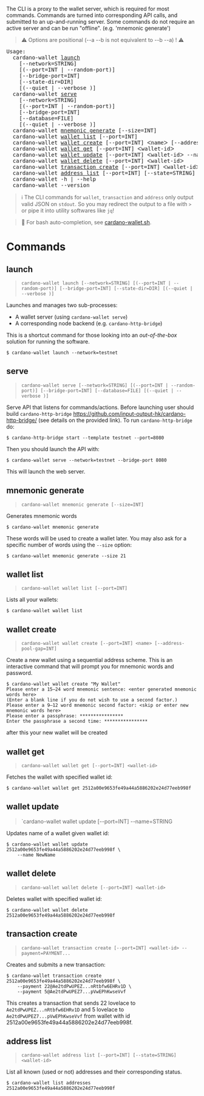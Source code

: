 The CLI is a proxy to the wallet server, which is required for most commands. Commands are turned into corresponding API calls, and submitted to an up-and-running server. Some commands do not require an active server and can be run "offline". (e.g. 'mnemonic generate')

> :warning: Options are positional (--a --b is not equivalent to --b --a) ! :warning:

<!-- 
ATTENTION:

The left and right chevrons (`<` and `>`) aren't displayed in markdown, nor anything in between. So below, I am using
special unicode characters that look alike: `ᐸ` and `ᐳ`
-->

<pre>
Usage:
  cardano-wallet <a href="#launch">launch</a> 
    [--network=STRING] 
    [(--port=INT | --random-port)] 
    [--bridge-port=INT] 
    [--state-dir=DIR] 
    [(--quiet | --verbose )]
  cardano-wallet <a href="#serve">serve</a> 
    [--network=STRING]
    [(--port=INT | --random-port)]
    [--bridge-port=INT] 
    [--database=FILE] 
    [(--quiet | --verbose )]
  cardano-wallet <a href="#mnemonic-generate">mnemonic generate</a> [--size=INT]
  cardano-wallet <a href="#wallet-list">wallet list</a> [--port=INT]
  cardano-wallet <a href="#wallet-create">wallet create</a> [--port=INT] ᐸnameᐳ [--address-pool-gap=INT]
  cardano-wallet <a href="#wallet-get">wallet get</a> [--port=INT] ᐸwallet-idᐳ
  cardano-wallet <a href="#wallet-update">wallet update</a> [--port=INT] ᐸwallet-idᐳ --name=STRING
  cardano-wallet <a href="#wallet-delete">wallet delete</a> [--port=INT] ᐸwallet-idᐳ
  cardano-wallet <a href="#transaction-create">transaction create</a> [--port=INT] ᐸwallet-idᐳ --payment=PAYMENT...
  cardano-wallet <a href="#address-list">address list</a> [--port=INT] [--state=STRING] ᐸwallet-idᐳ
  cardano-wallet -h | --help
  cardano-wallet --version
</pre> 

> :information_source: The CLI commands for `wallet`, `transaction` and `address` only output valid JSON on `stdout`. So you may redirect the output to a file with `>` or pipe it into utility softwares like `jq`!

> :gift_heart: For bash auto-completion, see [cardano-wallet.sh](https://gist.github.com/KtorZ/b4c6935a6412ac5287129078bef93b13).

# Commands

## launch

> `cardano-wallet launch [--network=STRING] [(--port=INT | --random-port)] [--bridge-port=INT] [--state-dir=DIR] [(--quiet | --verbose )]`

Launches and manages two sub-processes:

- A wallet server (using `cardano-wallet serve`)
- A corresponding node backend (e.g. `cardano-http-bridge`)

This is a shortcut command for those looking into an _out-of-the-box_ solution for running the software.

```
$ cardano-wallet launch --network=testnet
```

## serve

> `cardano-wallet serve [--network=STRING] [(--port=INT | --random-port)] [--bridge-port=INT] [--database=FILE] [(--quiet | --verbose )]`

Serve API that listens for commands/actions. Before launching user should build `cardano-http-bridge` https://github.com/input-output-hk/cardano-http-bridge/ (see details on the provided link). To run `cardano-http-bridge` do:

```
$ cardano-http-bridge start --template testnet --port=8080
```

Then you should launch the API with:

```
$ cardano-wallet serve --network=testnet --bridge-port 8080
```

This will launch the web server.

## mnemonic generate

> `cardano-wallet mnemonic generate [--size=INT]`

Generates mnemonic words

```
$ cardano-wallet mnemonic generate
```

These words will be used to create a wallet later. You may also ask for a specific number of words using the `--size` option:

```
$ cardano-wallet mnemonic generate --size 21
```

## wallet list

> `cardano-wallet wallet list [--port=INT]`

Lists all your wallets:

```
$ cardano-wallet wallet list
```

## wallet create

> `cardano-wallet wallet create [--port=INT] <name> [--address-pool-gap=INT]`

Create a new wallet using a sequential address scheme. This is an interactive command that will prompt you for mnemonic words and password.

```
$ cardano-wallet wallet create "My Wallet"
Please enter a 15–24 word mnemonic sentence: <enter generated mnemonic words here>
(Enter a blank line if you do not wish to use a second factor.)
Please enter a 9–12 word mnemonic second factor: <skip or enter new mnemonic words here>
Please enter a passphrase: ****************
Enter the passphrase a second time: ****************
```

after this your new wallet will be created

## wallet get

> `cardano-wallet wallet get [--port=INT] <wallet-id>`

Fetches the wallet with specified wallet id:

```
$ cardano-wallet wallet get 2512a00e9653fe49a44a5886202e24d77eeb998f
```

## wallet update

> `cardano-wallet wallet update [--port=INT] <wallet-id> --name=STRING

Updates name of a wallet given wallet id:

```
$ cardano-wallet wallet update 2512a00e9653fe49a44a5886202e24d77eeb998f \
    --name NewName
```

## wallet delete

> `cardano-wallet wallet delete [--port=INT] <wallet-id>` 

Deletes wallet with specified wallet id:

```
$ cardano-wallet wallet delete 2512a00e9653fe49a44a5886202e24d77eeb998f
```

## transaction create

> `cardano-wallet transaction create [--port=INT] <wallet-id> --payment=PAYMENT...`

Creates and submits a new transaction:

```
$ cardano-wallet transaction create 2512a00e9653fe49a44a5886202e24d77eeb998f \
    --payment 22@Ae2tdPwUPEZ...nRtbfw6EHRv1D \
    --payment 5@Ae2tdPwUPEZ7...pVwEPhKwseVvf
```

This creates a transaction that sends 22 lovelace to `Ae2tdPwUPEZ...nRtbfw6EHRv1D` and 5 lovelace to `Ae2tdPwUPEZ7...pVwEPhKwseVvf` from wallet with id 2512a00e9653fe49a44a5886202e24d77eeb998f.

## address list

> `cardano-wallet address list [--port=INT] [--state=STRING] <wallet-id>` 

List all known (used or not) addresses and their corresponding status.

```
$ cardano-wallet list addresses 2512a00e9653fe49a44a5886202e24d77eeb998f
```